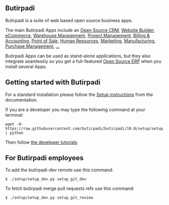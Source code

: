 Butirpadi
----

Butirpadi is a suite of web based open source business apps.

The main Butirpadi Apps include an <a href="https://www.butirpadi.com/page/crm">Open Source CRM</a>,
<a href="https://www.butirpadi.com/page/website-builder">Website Builder</a>,
<a href="https://www.butirpadi.com/page/e-commerce">eCommerce</a>,
<a href="https://www.butirpadi.com/page/warehouse">Warehouse Management</a>,
<a href="https://www.butirpadi.com/page/project-management">Project Management</a>,
<a href="https://www.butirpadi.com/page/accounting">Billing &amp; Accounting</a>,
<a href="https://www.butirpadi.com/page/point-of-sale">Point of Sale</a>,
<a href="https://www.butirpadi.com/page/employees">Human Resources</a>,
<a href="https://www.butirpadi.com/page/lead-automation">Marketing</a>,
<a href="https://www.butirpadi.com/page/manufacturing">Manufacturing</a>,
<a href="https://www.butirpadi.com/page/purchase">Purchase Management</a>,
<a href="https://www.butirpadi.com/#apps">...</a>

Butirpadi Apps can be used as stand-alone applications, but they also integrate seamlessly so you get
a full-featured <a href="https://www.butirpadi.com">Open Source ERP</a> when you install several Apps.


Getting started with Butirpadi
-------------------------
For a standard installation please follow the <a href="https://www.butirpadi.com/documentation/10.0/setup/install.html">Setup instructions</a>
from the documentation.

If you are a developer you may type the following command at your terminal:

    wget -O- https://raw.githubusercontent.com/butirpadi/butirpadi/10.0/setup/setup_dev.py | python

Then follow <a href="https://www.butirpadi.com/documentation/10.0/tutorials.html">the developer tutorials</a>


For Butirpadi employees
------------------

To add the butirpadi-dev remote use this command:

    $ ./setup/setup_dev.py setup_git_dev

To fetch butirpadi merge pull requests refs use this command:

    $ ./setup/setup_dev.py setup_git_review

